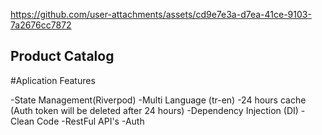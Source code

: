 https://github.com/user-attachments/assets/cd9e7e3a-d7ea-41ce-9103-7a2676cc7872



## Product Catalog

#Aplication Features

-State Management(Riverpod)
-Multi Language (tr-en)
-24 hours cache (Auth token will be deleted after 24 hours)
-Dependency Injection (DI)
-Clean Code
-RestFul API's
-Auth
